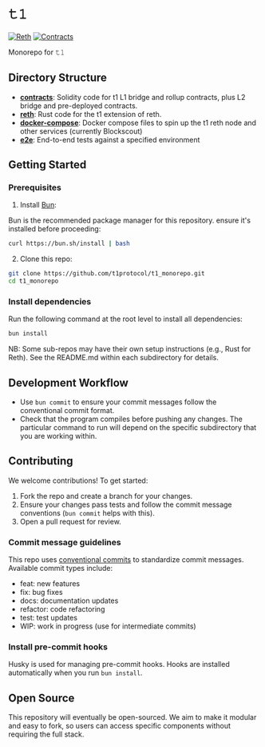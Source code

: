 # 𝚝𝟷
[![Reth](https://github.com/t1protocol/t1/actions/workflows/reth.yml/badge.svg?branch=develop)](https://github.com/t1protocol/t1/actions/workflows/reth.yml)
[![Contracts](https://github.com/t1protocol/t1/actions/workflows/contracts.yml/badge.svg?branch=develop)](https://github.com/t1protocol/t1/actions/workflows/contracts.yml)

Monorepo for 𝚝𝟷

## Directory Structure

- **[contracts](./contracts/)**: Solidity code for t1 L1 bridge and rollup contracts, plus L2 bridge and pre-deployed contracts.
- **[reth](./reth/)**: Rust code for the t1 extension of reth.
- **[docker-compose](./docker-compose/)**: Docker compose files to spin up the t1 reth node and other services (currently Blockscout)
- **[e2e](./e2e/)**: End-to-end tests against a specified environment

## Getting Started

### Prerequisites

1. Install [Bun](https://bun.sh/):

Bun is the recommended package manager for this repository. ensure it's installed before proceeding:

```bash
curl https://bun.sh/install | bash
```

2. Clone this repo:

```bash
git clone https://github.com/t1protocol/t1_monorepo.git
cd t1_monorepo
```

### Install dependencies

Run the following command at the root level to install all dependencies:

```bash
bun install
```

NB: Some sub-repos may have their own setup instructions (e.g., Rust for Reth). See the README.md within each subdirectory for details.

## Development Workflow

* Use `bun commit` to ensure your commit messages follow the conventional commit format.
* Check that the program compiles before pushing any changes. The particular command to run will depend on the specific subdirectory that you are working within.

## Contributing

We welcome contributions! To get started:

1. Fork the repo and create a branch for your changes.
2. Ensure your changes pass tests and follow the commit message conventions (`bun commit` helps with this).
3. Open a pull request for review.

### Commit message guidelines

This repo uses [conventional commits](https://www.conventionalcommits.org/en/v1.0.0/) to standardize commit messages. Available commit types include:

* feat: new features
* fix: bug fixes
* docs: documentation updates
* refactor: code refactoring
* test: test updates
* WIP: work in progress (use for intermediate commits)

### Install pre-commit hooks

Husky is used for managing pre-commit hooks. Hooks are installed automatically when you run `bun install`.

## Open Source

This repository will eventually be open-sourced. We aim to make it modular and easy to fork, so users can access specific components without requiring the full stack.
